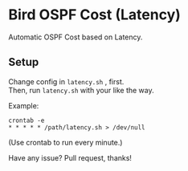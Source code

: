 # Bird OSPF Cost (Latency)
Automatic OSPF Cost based on Latency.

## Setup
Change config in `latency.sh` , first.  
Then, run `latency.sh` with your like the way.

Example:  
```shell
crontab -e
* * * * * /path/latency.sh > /dev/null
```
(Use crontab to run every minute.)

Have any issue? Pull request, thanks!